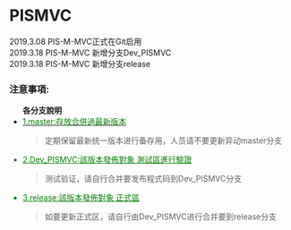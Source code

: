 # PISMVC
2019.3.08 PIS-M-MVC正式在Git启用<br>
2019.3.18 PIS-M-MVC 新增分支Dev_PISMVC<br>
2019.3.18 PIS-M-MVC 新增分支release<br>

<h3>注意事項:</h3>
<ul><b>各分支說明</b>
<li><u><font color="green">1.master:存放合併過最新版本</u></li>
<blockquote>定期保留最新统一版本进行备存用，人员请不要更新异动master分支</blockquote>
<li ><u>2.Dev_PISMVC:該版本發佈對象 測試區進行驗證</u></li>
<blockquote>测试验证，请自行合并要发布程式码到Dev_PISMVC分支</blockquote>
<li><u>3.release:該版本發佈對象 正式區</u></li>
<blockquote>如要更新正式区，请自行由Dev_PISMVC进行合并要到release分支</blockquote>

            
</ul>